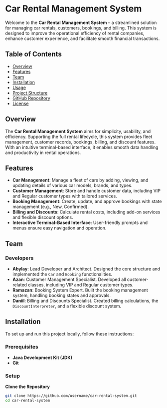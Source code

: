 # Car Rental Management System

Welcome to the **Car Rental Management System** – a streamlined solution for managing car rentals, customers, bookings, and billing. This system is designed to improve the operational efficiency of rental companies, enhance customer experience, and facilitate smooth financial transactions.

## Table of Contents

- [Overview](#overview)
- [Features](#features)
- [Team](#team)
- [Installation](#installation)
- [Usage](#usage)
- [Project Structure](#project-structure)
- [GitHub Repository](#github-repository)
- [License](#license)

## Overview

The **Car Rental Management System** aims for simplicity, usability, and efficiency. Supporting the full rental lifecycle, this system provides fleet management, customer records, bookings, billing, and discount features. With an intuitive terminal-based interface, it enables smooth data handling and productivity in rental operations.

## Features

- **Car Management**: Manage a fleet of cars by adding, viewing, and updating details of various car models, brands, and types.
- **Customer Management**: Store and handle customer data, including VIP and Regular customer types with tailored services.
- **Booking Management**: Create, update, and approve bookings with state management (e.g., New, Confirmed).
- **Billing and Discounts**: Calculate rental costs, including add-on services and flexible discount options.
- **Interactive Terminal-Based Interface**: User-friendly prompts and menus ensure easy navigation and operation.

## Team

### Developers

- **Abylay**: Lead Developer and Architect. Designed the core structure and implemented the `Car` and `Booking` functionalities.
- **Azan**: Customer Management Specialist. Developed all customer-related classes, including VIP and Regular customer types.
- **Ramazan**: Booking System Expert. Built the booking management system, handling booking states and approvals.
- **Daniil**: Billing and Discounts Specialist. Created billing calculations, the `DiscountInterpreter`, and a flexible discount system.

## Installation

To set up and run this project locally, follow these instructions:

### Prerequisites

- **Java Development Kit (JDK)**
- **Git**

### Setup

**Clone the Repository**
   ```bash
   git clone https://github.com/username/car-rental-system.git
   cd car-rental-system

